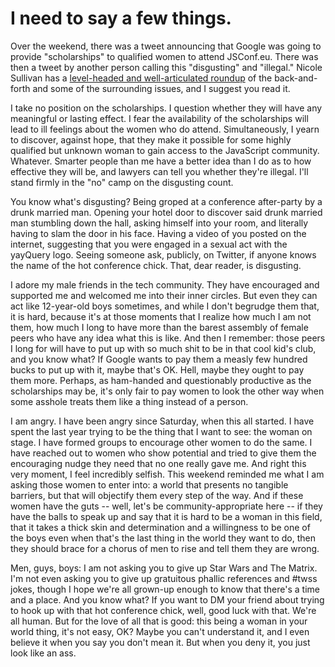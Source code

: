 # I need to say a few things.

<p>Over the weekend, there was a tweet announcing that Google was going to provide "scholarships" to qualified women to attend JSConf.eu. There was then a tweet by another person calling this "disgusting" and "illegal." Nicole Sullivan has a <a href="http://www.stubbornella.org/content/2010/07/26/woman-in-technology/">level-headed and well-articulated roundup</a> of the back-and-forth and some of the surrounding issues, and I suggest you read it.</p>

<p>I take no position on the scholarships. I question whether they will have any meaningful or lasting effect. I fear the availability of the scholarships will lead to ill feelings about the women who do attend. Simultaneously, I yearn to discover, against hope, that they make it possible for some highly qualified but unknown woman to gain access to the JavaScript community.  Whatever. Smarter people than me have a better idea than I do as to how effective they will be, and lawyers can tell you whether they're illegal. I'll stand firmly in the "no" camp on the disgusting count.</p>

<p>You know what's disgusting? Being groped at a conference after-party by a drunk married man. Opening your hotel door to discover said drunk married man stumbling down the hall, asking himself into your room, and literally having to slam the door in his face. Having a video of you posted on the internet, suggesting that you were engaged in a sexual act with the yayQuery logo. Seeing someone ask, publicly, on Twitter, if anyone knows the name of the hot conference chick.  That, dear reader, is disgusting.</p>

<p>I adore my male friends in the tech community. They have encouraged and supported me and welcomed me into their inner circles. But even they can act like 12-year-old boys sometimes, and while I don't begrudge them that, it is hard, because it's at those moments that I realize how much I am not them, how much I long to have more than the barest assembly of female peers who have any idea what this is like.  And then I remember: those peers I long for will have to put up with so much shit to be in that cool kid's club, and you know what? If Google wants to pay them a measly few hundred bucks to put up with it, maybe that's OK. Hell, maybe they ought to pay them more. Perhaps, as ham-handed and questionably productive as the scholarships may be, it's only fair to pay women to look the other way when some asshole treats them like a thing instead of a person.</p>

<p>I am angry. I have been angry since Saturday, when this all started. I have spent the last year trying to be the thing that I want to see: the woman on stage. I have formed groups to encourage other women to do the same. I have reached out to women who show potential and tried to give them the encouraging nudge they need that no one really gave me.   And right this very moment, I feel incredibly selfish. This weekend reminded me what I am asking those women to enter into: a world that presents no tangible barriers, but that will objectify them every step of the way. And if these women have the guts -- well, let's be community-appropriate here -- if they have the balls to speak up and say that it is hard to be a woman in this field, that it takes a thick skin and determination and a willingness to be one of the boys even when that's the last thing in the world they want to do, then they should brace for a chorus of men to rise and tell them they are wrong.</p>

<p>Men, guys, boys: I am not asking you to give up Star Wars and The Matrix. I'm not even asking you to give up gratuitous phallic references and #twss jokes, though I hope we're all grown-up enough to know that there's a time and a place. And you know what? If you want to DM your friend about trying to hook up with that hot conference chick, well, good luck with that. We're all human.   But for the love of all that is good: this being a woman in your world thing, it's not easy, OK? Maybe you can't understand it, and I even believe it when you say you don't mean it. But when you deny it, you just look like an ass.</p>
